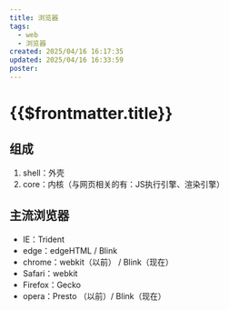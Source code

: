 ```yaml
---
title: 浏览器
tags:
  - web
  - 浏览器
created: 2025/04/16 16:17:35
updated: 2025/04/16 16:33:59
poster:
---
```

# {{$frontmatter.title}}

## 组成
1. shell：外壳
2. core：内核（与网页相关的有：JS执行引擎、渲染引擎）

## 主流浏览器
- IE：Trident
- edge：edgeHTML / Blink
- chrome：webkit（以前） / Blink（现在）
- Safari：webkit
- Firefox：Gecko
- opera：Presto （以前）/ Blink（现在）